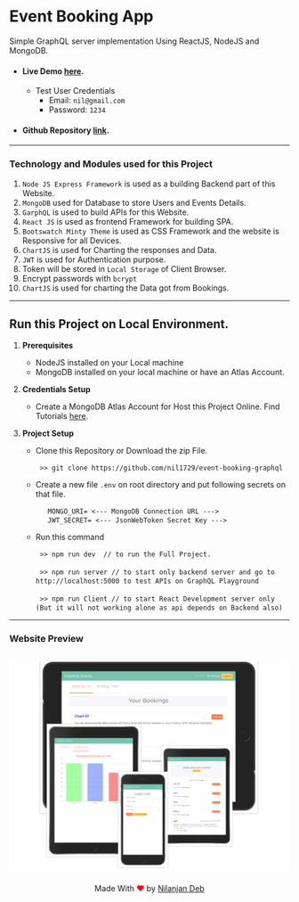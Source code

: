 # Event Booking App

Simple GraphQL server implementation Using ReactJS, NodeJS and MongoDB.

- #### Live Demo [here](https://mern-gpl-nil.herokuapp.com/).
  - Test User Credentials
    - Email: `nil@gmail.com`
    - Password: `1234`
- #### Github Repository [link](https://github.com/nil1729/event-booking-graphql).

---

### Technology and Modules used for this Project

1. `Node JS Express Framework` is used as a building Backend part of this Website.
2. `MongoDB` used for Database to store Users and Events Details.
3. `GarphQL` is used to build APIs for this Website.
4. `React JS` is used as frontend Framework for building SPA.
5. `Bootswatch Minty Theme` is used as CSS Framework and the website is Responsive for all Devices.
6. `ChartJS` is used for Charting the responses and Data.
7. `JWT` is used for Authentication purpose.
8. Token will be stored in `Local Storage` of Client Browser.
9. Encrypt passwords with `bcrypt`
10. `ChartJS` is used for charting the Data got from Bookings.

---

## Run this Project on Local Environment.

1. **Prerequisites**

   - NodeJS installed on your Local machine
   - MongoDB installed on your local machine or have an Atlas Account.

2. **Credentials Setup**

   - Create a MongoDB Atlas Account for Host this Project Online. Find Tutorials [here](https://www.youtube.com/watch?v=KKyag6t98g8).

3. **Project Setup**

   - Clone this Repository or Download the zip File.
     ```
      >> git clone https://github.com/nil1729/event-booking-graphql
     ```
   - Create a new file `.env` on root directory and put following secrets on that file.

     ```
        MONGO_URI= <--- MongoDB Connection URL --->
        JWT_SECRET= <--- JsonWebToken Secret Key --->
     ```

   - Run this command

     ```
      >> npm run dev  // to run the Full Project.

      >> npm run server // to start only backend server and go to http://localhost:5000 to test APIs on GraphQL Playground

      >> npm run Client // to start React Development server only (But it will not working alone as api depends on Backend also)

     ```

---

### Website Preview

## <img src="./collage.png" alt="">

<p style="text-align: center;">Made With<span style="color: red;"> &#10084; </span>by <a href="https://github.com/nil1729" target="_blank"> Nilanjan Deb </a> </p>
